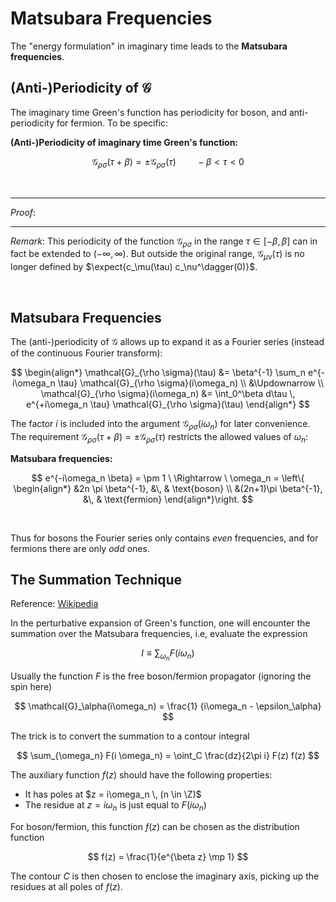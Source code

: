# Matsubara Frequencies

The "energy formulation" in imaginary time leads to the **Matsubara frequencies**. 

## (Anti-)Periodicity of $\mathcal{G}$

The imaginary time Green's function has periodicity for boson, and anti-periodicity for fermion. To be specific:

<div class="result">

**(Anti-)Periodicity of imaginary time Green's function:**

$$
\mathcal{G}_{\rho \sigma}(\tau + \beta)
= \pm \mathcal{G}_{\rho \sigma}(\tau) \qquad
-\beta < \tau < 0
$$

</div><br>

----

*Proof*:

----

<div class="remark">

*Remark*: This periodicity of the function $\mathcal{G}_{\rho \sigma}$ in the range $\tau \in [-\beta,\beta]$ can in fact be extended to $(-\infty,\infty)$. But outside the original range, $\mathcal{G}_{\mu\nu}(\tau)$ is no longer defined by $\expect{c_\mu(\tau) c_\nu^\dagger(0)}$.

</div><br>

## Matsubara Frequencies

The (anti-)periodicity of $\mathcal{G}$ allows up to expand it as a Fourier series (instead of the continuous Fourier transform):

$$
\begin{align*}
    \mathcal{G}_{\rho \sigma}(\tau)
    &= \beta^{-1} \sum_n e^{-i\omega_n \tau} 
    \mathcal{G}_{\rho \sigma}(i\omega_n)
    \\ &\Updownarrow \\
    \mathcal{G}_{\rho \sigma}(i\omega_n)
    &= \int_0^\beta d\tau \, e^{+i\omega_n \tau} 
    \mathcal{G}_{\rho \sigma}(\tau)
\end{align*}
$$

The factor $i$ is included into the argument $\mathcal{G}_{\rho \sigma}(i\omega_n)$ for later convenience. The requirement $\mathcal{G}_{\rho \sigma}(\tau + \beta) = \pm \mathcal{G}_{\rho \sigma}(\tau)$ restricts the allowed values of $\omega_n$:

<div class="result">

**Matsubara frequencies:**

$$
e^{-i\omega_n \beta} = \pm 1 
\ \Rightarrow \ \omega_n = 
\left\{ \begin{align*}
    &2n \pi \beta^{-1}, &\, &
    \text{boson} \\
    &(2n+1)\pi \beta^{-1}, &\, &
    \text{fermion}
\end{align*}\right.
$$

</div><br>

Thus for bosons the Fourier series only contains *even* frequencies, and for fermions there are only *odd* ones. 

## The Summation Technique

Reference: [Wikipedia](https://en.wikipedia.org/wiki/Matsubara_frequency#Summation_formalism)

In the perturbative expansion of Green's function, one will encounter the summation over the Matsubara frequencies, i.e, evaluate the expression

$$
I \equiv \sum_{\omega_n} F(i \omega_n)
$$

Usually the function $F$ is the free boson/fermion propagator (ignoring the spin here)

$$
\mathcal{G}_\alpha(i\omega_n)
= \frac{1}
{i\omega_n - \epsilon_\alpha}
$$

The trick is to convert the summation to a contour integral

$$
\sum_{\omega_n} F(i \omega_n)
= \oint_C \frac{dz}{2\pi i} F(z) f(z)
$$

The auxiliary function $f(z)$ should have the following properties:

- It has poles at $z = i\omega_n \, (n \in \Z)$
- The residue at $z = i\omega_n$ is just equal to $F(i\omega_n)$

For boson/fermion, this function $f(z)$ can be chosen as the distribution function

$$
f(z) = \frac{1}{e^{\beta z} \mp 1}
$$

The contour $C$ is then chosen to enclose the imaginary axis, picking up the residues at all poles of $f(z)$. 